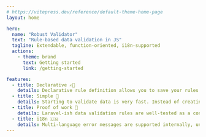 ```yaml
---
# https://vitepress.dev/reference/default-theme-home-page
layout: home

hero:
  name: "Robust Validator"
  text: "Rule-based data validation in JS"
  tagline: Extendable, function-oriented, i18n-supported
  actions:
    - theme: brand
      text: Getting started
      link: /getting-started

features:
  - title: Declarative ✍🏽
    details: Declarative rule definition allows you to save your rules in different places such as configuration files, databases, etc.
  - title: Simple 🐤
    details: Starting to validate data is very fast. Instead of creating complicated validation rules, you just need seconds.
  - title: Proof of work 💪
    details: Laravel-ish data validation rules are well-tested as a concept. This library is just another implementation for JavaScript.
  - title: i18n 🇺🇳
    details: Multi-language error messages are supported internally, unlike other libraries.
---
```

